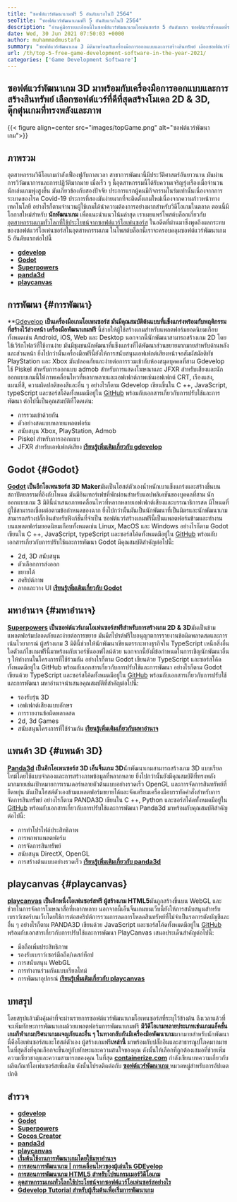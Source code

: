 ```yaml
---
title: "ซอฟต์แวร์พัฒนาเกมฟรี 5 อันดับแรกในปี 2564" 
seoTitle: "ซอฟต์แวร์พัฒนาเกมฟรี 5 อันดับแรกในปี 2564" 
description: "อ่านคู่มือรายละเอียดนี้ในซอฟต์แวร์พัฒนาเกมโอเพ่นซอร์ส 5 อันดับแรก ซอฟต์แวร์ทั้งหมดที่ระบุไว้ที่นี่ฟรีโฮสต์ตัวเองและขยายได้" 
date: Wed, 30 Jun 2021 07:50:03 +0000
author: muhammadmustafa
summary: "ซอฟต์แวร์พัฒนาเกม 3 มิติมาพร้อมกับเครื่องมือการออกแบบและการสร้างสินทรัพย์ เลือกซอฟต์แวร์ที่ดีที่สุดสร้าง 2D & amp; โมเดล 3 มิติ, ตุ๊กตุ่นเกมที่ทรงพลังและภาพ" 
url: /th/top-5-free-game-development-software-in-the-year-2021/
categories: ['Game Development Software']
---
```


## ซอฟต์แวร์พัฒนาเกม 3D มาพร้อมกับเครื่องมือการออกแบบและการสร้างสินทรัพย์ เลือกซอฟต์แวร์ที่ดีที่สุดสร้างโมเดล 2D & 3D, ตุ๊กตุ่นเกมที่ทรงพลังและภาพ

{{< figure align=center src="images/topGame.png" alt="ซอฟต์แวร์พัฒนาเกม">}}


## **ภาพรวม** 
อุตสาหกรรมวิดีโอเกมกำลังเฟื่องฟูกับกาลเวลา สาขาการพัฒนานี้มีประวัติศาสตร์อันยาวนาน มันผ่านการวิวัฒนาการและการปฏิวัติมากมาย เมื่อเร็ว ๆ นี้อุตสาหกรรมนี้ได้รับความเจริญรุ่งเรืองเมื่อจำนวนนักเล่นเกมพุ่งสูงขึ้น มันเกี่ยวข้องกับสองปัจจัย ประการแรกผู้คนมีกิจกรรมในร่มเท่านั้นเนื่องจากการระบาดของโรค Covid-19 ประการที่สองมันง่ายมากที่จะติดตั้งเกมใหม่เนื่องจากความก้าวหน้าทางเทคโนโลยี อย่างไรก็ตามจำนวนผู้ใช้เกมได้นำความต้องการอย่างมากสำหรับวิดีโอเกมในตลาด ตอนนี้มีโอกาสใหม่สำหรับ **นักพัฒนาเกม** เพื่อแนะนำแนวโน้มล่าสุด เราเผยแพร่โพสต์บล็อกเกี่ยวกับ [อุตสาหกรรมเกมทั่วโลกที่ใช้ประโยชน์จากซอฟต์แวร์โอเพ่นซอร์ส][1] ในอดีตที่ผ่านมาซึ่งพูดถึงผลกระทบของซอฟต์แวร์โอเพ่นซอร์สในอุตสาหกรรมเกม ในโพสต์บล็อกนี้เราจะครอบคลุมซอฟต์แวร์พัฒนาเกม 5 อันดับแรกต่อไปนี้
* **[gdevelop][2]** 
* **[Godot][3]** 
* **[Superpowers][4]** 
* **[panda3d][5]** 
* **[playcanvas][6]** 

## การพัฒนา {#การพัฒนา}

**[Gdevelop][7] **เป็นเครื่องมือเกมโอเพนซอร์ส มันมีคุณสมบัติต้นแบบที่แข็งแกร่งพร้อมกับพฤติกรรมที่สร้างไว้ล่วงหน้า เครื่องมือพัฒนาเกมฟรี** นี้ช่วยให้ผู้ใช้สร้างเกมสำหรับแพลตฟอร์มยอดนิยมเกือบทั้งหมดเช่น Android, iOS, Web และ Desktop นอกจากนี้นักพัฒนาสามารถสร้างเกม 2D โดยใช้เวิร์กโฟลว์ที่ใช้งานง่าย มันมีชุมชนนักพัฒนาที่แข็งแกร่งที่ได้พัฒนาส่วนขยายมากมายสำหรับด้านหลังและส่วนหน้า ยิ่งไปกว่านั้นเครื่องมือฟรีนี้ยังให้การสนับสนุนเอฟเฟกต์เสียงหน้าจอสัมผัสมัลติทัช PlayStation และ Xbox มันปลอดภัยและง่ายต่อการรวมเข้ากับห้องสมุดบุคคลที่สาม Gdevelop ใช้ Piskel สำหรับการออกแบบ admob สำหรับการแสดงโฆษณาและ JFXR สำหรับเสียงและนักออกแบบเกมนี้ให้ภาพเคลื่อนไหวที่หลากหลายและเอฟเฟกต์ภาพเช่นเอฟเฟกต์ CRT, เรืองแสง, แผนที่สี, ความผิดปกติของสีและอื่น ๆ อย่างไรก็ตาม Gdevelop เขียนขึ้นใน C ++, JavaScript, typeScript และซอร์สโค้ดทั้งหมดมีอยู่ใน [GitHub][8] พร้อมกับเอกสารเกี่ยวกับการปรับใช้และการพัฒนา
ต่อไปนี้เป็นคุณสมบัติที่โดดเด่น:
  * การรวมเข้าด้วยกัน
  * ตัวอย่างสดแบบหลายแพลตฟอร์ม
  * สนับสนุน Xbox, PlayStation, Admob
  * Piskel สำหรับการออกแบบ
  * JFXR สำหรับเอฟเฟกต์เสียง
**[เรียนรู้เพิ่มเติมเกี่ยวกับ gdevelop][9]**

## Godot {#Godot}

**[Godot][10] **เป็นอีกโอเพนซอร์ส** 3D Maker**มันเป็นโฮสต์ตัวเองน้ำหนักเบาแข็งแกร่งและสร้างขึ้นบนสถาปัตยกรรมที่อิงกับโหนด มันมีอินเทอร์เฟซที่พักผ่อนสำหรับแอปพลิเคชันของบุคคลที่สาม นักออกแบบเกม 3 มิตินี้นำเสนอภาพเคลื่อนไหวที่หลากหลายเอฟเฟกต์เสียงและบรรณาธิการสด มีโหนดที่ผู้ใช้สามารถเชื่อมต่อตามข้อกำหนดของฉาก ยิ่งไปกว่านั้นมันเป็นนักพัฒนาที่เป็นมิตรและนักพัฒนาเกมสามารถสร้างปลั๊กอินสำหรับฟังก์ชั่นที่จำเป็น ซอฟต์แวร์สร้างเกมฟรีนี้เป็นแพลตฟอร์มข้ามและทำงานบนแพลตฟอร์มยอดนิยมเกือบทั้งหมดเช่น Linux, MacOS และ Windows อย่างไรก็ตาม Godot เขียนใน C ++, JavaScript, typeScript และซอร์สโค้ดทั้งหมดมีอยู่ใน [GitHub][11] พร้อมกับเอกสารเกี่ยวกับการปรับใช้และการพัฒนา
Godot มีคุณสมบัติสำคัญต่อไปนี้:
  * 2d, 3D สนับสนุน
  * ตัวเลือกการส่งออก
  * ขยายได้
  * สคริปต์ภาพ
  * ลากและวาง UI
**[เรียนรู้เพิ่มเติมเกี่ยวกับ Godot][12]**

## มหาอำนาจ {#มหาอำนาจ}

**[Superpowers][13] **เป็นซอฟต์แวร์เกมโอเพ่นซอร์สฟรีสำหรับการสร้างเกม** 2D & 3D**มันเป็นข้ามแพลตฟอร์มปลอดภัยและง่ายต่อการขยาย มันมีสไปรต์ฟรีใบอนุญาตการรายงานข้อผิดพลาดสดและการเน้นไวยากรณ์ ผู้สร้างเกม 3 มิตินี้ช่วยให้นักพัฒนาเขียนตรรกะทางธุรกิจใน TypeScript เหนือสิ่งอื่นใดตัวแก้ไขเกมฟรีนี้มาพร้อมกับเวอร์ชันออฟไลน์ด้วย นอกจากนี้ยังมีข้อกำหนดในการเชิญนักพัฒนาอื่น ๆ ให้ทำงานในโครงการที่ใช้ร่วมกัน อย่างไรก็ตาม Godot เขียนด้วย TypeScript และซอร์สโค้ดทั้งหมดมีอยู่ใน GitHub พร้อมกับเอกสารเกี่ยวกับการปรับใช้และการพัฒนา อย่างไรก็ตาม Godot เขียนด้วย TypeScript และซอร์สโค้ดทั้งหมดมีอยู่ใน [GitHub][14] พร้อมกับเอกสารเกี่ยวกับการปรับใช้และการพัฒนา
มหาอำนาจนำเสนอคุณสมบัติที่สำคัญต่อไปนี้:
  * รองรับรุ่น 3D
  * เอฟเฟกต์เสียงแบบอักษร
  * การรายงานข้อผิดพลาดสด
  * 2d, 3d Games
  * สนับสนุนโครงการที่ใช้ร่วมกัน
**[เรียนรู้เพิ่มเติมเกี่ยวกับมหาอำนาจ][15]**

## แพนด้า 3D {#แพนด้า 3D}

**[Panda3d][16] **เป็นอีกโอเพนซอร์ส** 3D เอ็นจิ้นเกม 3D**นักพัฒนาเกมสามารถสร้างเกม 3D แบบเรียลไทม์โดยใช้แบบจำลองและการสร้างภาพข้อมูลที่หลากหลาย ยิ่งไปกว่านั้นยังมีคุณสมบัติที่ทรงพลังมากมายเช่นเป้าหมายการเรนเดอร์หลายตัวต้นแบบอย่างรวดเร็ว OpenGL และการจัดการสินทรัพย์ที่ยืดหยุ่น มันเป็นโฮสต์ตัวเองข้ามแพลตฟอร์มขยายได้และจัดเตรียมเครื่องมือบรรทัดคำสั่งสำหรับการจัดการสินทรัพย์ อย่างไรก็ตาม PANDA3D เขียนใน C ++, Python และซอร์สโค้ดทั้งหมดมีอยู่ใน [GitHub][17] พร้อมกับเอกสารเกี่ยวกับการปรับใช้และการพัฒนา
Panda3d มาพร้อมกับคุณสมบัติสำคัญต่อไปนี้:
  * การทำโปรไฟล์ประสิทธิภาพ
  * การพกพาแพลตฟอร์ม
  * การจัดการสินทรัพย์
  * สนับสนุน DirectX, OpenGL
  * การสร้างต้นแบบอย่างรวดเร็ว
[ **เรียนรู้เพิ่มเติมเกี่ยวกับ panda3d** ][18]

## playcanvas {#playcanvas}

**[playcanvas][19] **เป็นอีกหนึ่งโอเพ่นซอร์สฟรี** ผู้สร้างเกม HTML5**มันถูกสร้างขึ้นบน WebGL และช่วยในการจัดการโฆษณาสื่อที่หลากหลาย นอกจากนี้เอ็นจิ้นเกมบนเว็บนี้ยังให้การสนับสนุนสำหรับเบราว์เซอร์บนเว็บโดยใช้การต่อสคริปต์การรวมการลดการโหลดสินทรัพย์ที่ไม่จำเป็นรอการตัดบัญชีและอื่น ๆ อย่างไรก็ตาม PANDA3D เขียนด้วย JavaScript และซอร์สโค้ดทั้งหมดมีอยู่ใน [GitHub][20] พร้อมกับเอกสารเกี่ยวกับการปรับใช้และการพัฒนา
PlayCanvas เสนอประเด็นสำคัญต่อไปนี้:
  * มือถือเพิ่มประสิทธิภาพ
  * รองรับเบราว์เซอร์มือถือ/เดสก์ท็อป
  * การสนับสนุน WebGL
  * การทำงานร่วมกันแบบเรียลไทม์
  * การพัฒนาอุปกรณ์
**[เรียนรู้เพิ่มเติมเกี่ยวกับ playcanvas][21]**

## บทสรุป
โดยสรุปแล้วมันคุ้มค่าที่จะผ่านรายการซอฟต์แวร์พัฒนาเกมโอเพนซอร์สที่ระบุไว้ข้างต้น ถึงเวลาแล้วที่จะเพิ่มทักษะการพัฒนาเกมด้วยแพลตฟอร์มการพัฒนาเกมฟรี **มีวิดีโอเกมหลายประเภทเช่นเกมแอ็คชั่นเกมกีฬาเกมปริศนาเกมผจญภัยและอื่น ๆ ในทางกลับกันมีเครื่องมือพัฒนาเกม**มากมายสำหรับนักพัฒนา นี่คือโอเพ่นซอร์สและโฮสต์ตัวเอง ผู้สร้างเกมฟรี**เหล่านี้** มาพร้อมกับปลั๊กอินและสาธารณูปโภคมากมาย ในที่สุดสิ่งที่คุณเลือกจะขึ้นอยู่กับทักษะและความสนใจของคุณ ดังนั้นให้เลือกที่ถูกต้องเสมอที่ช่วยเพิ่มความเชี่ยวชาญและความสามารถของคุณ
ในที่สุด [ **containerize.com**][22] กำลังเขียนบทความเกี่ยวกับผลิตภัณฑ์โอเพ่นซอร์สเพิ่มเติม ดังนั้นโปรดติดต่อกับ [**ซอฟต์แวร์พัฒนาเกม** ][23] หมวดหมู่สำหรับการอัปเดตปกติ

## สำรวจ
* **[gdevelop][7]** 
* **[Godot][10]** 
* **[Superpowers][13]** 
* **[Cocos Creator][24]** 
* **[panda3d][16]** 
* **[playcanvas][19]** 
* **[เริ่มต้นใช้งานการพัฒนาเกมโดยใช้มหาอำนาจ][25]** 
* **[การสอนการพัฒนาเกม | การเคลื่อนไหวของผู้เล่นใน GDEvelop][26]** 
* **[การสอนการพัฒนาเกม HTML5 สำหรับโปรแกรมเมอร์วิดีโอเกม][27]** 
* **[อุตสาหกรรมเกมทั่วโลกใช้ประโยชน์จากซอฟต์แวร์โอเพ่นซอร์สอย่างไร][1]** 
* **[Gdevelop Tutorial สำหรับผู้เริ่มต้นเพื่อเริ่มการพัฒนาเกม][28]** 



[1]: https://blog.containerize.com/game-development-software/how-global-gaming-market-leveraging-open-source-software/
[2]: #GDevelop
[3]: #Godot
[4]: #Superpowers
[5]: #Panda3D
[6]: #PlayCanvas
[7]: https://products.containerize.com/game-development-software/gdevelop/
[8]: https://github.com/4ian/GDevelop
[9]: https://gdevelop-app.com/
[10]: https://products.containerize.com/game-development-software/godot/
[11]: https://github.com/godotengine/godot
[12]: https://godotengine.org/
[13]: https://products.containerize.com/game-development-software/superpowers/
[14]: https://github.com/superpowers/superpowers-core
[15]: http://superpowers-html5.com/index.en.html
[16]: https://products.containerize.com/game-development-software/panda3d/
[17]: https://github.com/panda3d/panda3d
[18]: https://www.panda3d.org/
[19]: https://products.containerize.com/game-development-software/playcanvas/
[20]: https://github.com/playcanvas/engine
[21]: https://playcanvas.com/
[22]: https://www.containerize.com/
[23]: https://products.containerize.com/game-development-software/
[24]: https://products.containerize.com/game-development-software/cocos-creator/
[25]: https://blog.containerize.com/game-development-software/superpowers-animation-getting-started-with-game-development/
[26]: https://blog.containerize.com/game-development-software/game-development-tutorial-player-movement-in-gdevelop/
[27]: https://blog.containerize.com/2021/05/19/html5-game-development-tutorial-for-video-game-programmers/
[28]: https://blog.containerize.com/game-development-software/game-development-tutorial-player-movement-in-gdevelop/
